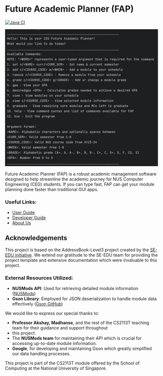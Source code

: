# Future Academic Planner (FAP)

[![Java CI](https://github.com/AY2324S2-CS2113T-W14-3/tp/actions/workflows/gradle.yml/badge.svg?branch=master)](https://github.com/AY2324S2-CS2113T-W14-3/tp/actions/workflows/gradle.yml)

![Start Screen](images/Startscreen.png)

Future Academic Planner (FAP) is a robust academic management software designed to help streamline the academic journey 
for NUS Computer Engineering (CEG) students. If you can type fast, FAP can get your module planning done faster than 
traditional GUI apps.

### Useful Links:
- [User Guide](UserGuide.md)
- [Developer Guide](DeveloperGuide.md)
- [About Us](AboutUs.md)

## Acknowledgements

This project is based on the AddressBook-Level3 project created by the [SE-EDU initiative](https://se-education.org). 
We extend our gratitude to the SE-EDU team for providing the project template and extensive documentation which were 
invaluable to this project.

### External Resources Utilized:
- **NUSMods API**: Used for retrieving detailed module information ([NUSMods](https://nusmods.com))
- **Gson Library**: Employed for JSON deserialization to handle module data effectively
([Gson GitHub](https://github.com/google/gson))

We would like to express our special thanks to:
- **Professor Akshay, Madhanse**, and the rest of the CS2113T teaching team for their guidance and support throughout 
- this project.
- The **NUSMods team** for maintaining their API which is crucial for accessing up-to-date module information.
- **Google**, for developing and maintaining Gson which greatly simplified our data handling processes.

This project is part of the CS2113T module offered by the School of Computing at the National University of Singapore.
